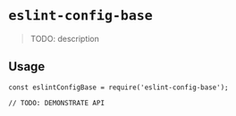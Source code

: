 # `eslint-config-base`

> TODO: description

## Usage

```
const eslintConfigBase = require('eslint-config-base');

// TODO: DEMONSTRATE API
```
